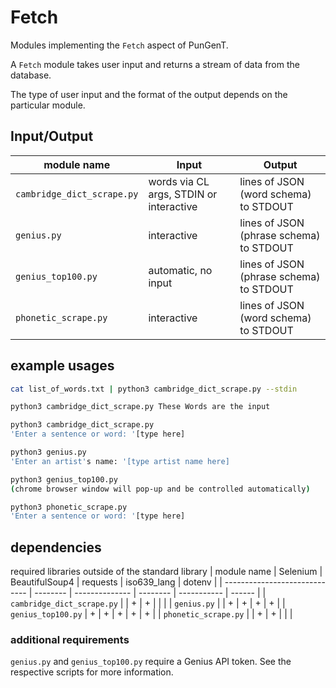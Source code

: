 # Fetch
Modules implementing the `Fetch` aspect of PunGenT.

A `Fetch` module takes user input and returns a stream of data from the database.

The type of user input and the format of the output depends on the particular module.

## Input/Output
| module name                   | Input                                   | Output                                         |
| ----------------------------- | --------------------------------------- | ---------------------------------------------- |
| `cambridge_dict_scrape.py`    | words via CL args, STDIN or interactive | lines of JSON (word schema) to STDOUT          |
| `genius.py`                   | interactive                             | lines of JSON (phrase schema) to STDOUT        |
| `genius_top100.py`            | automatic, no input                     | lines of JSON (phrase schema) to STDOUT        |
| `phonetic_scrape.py`          | interactive                             | lines of JSON (word schema) to STDOUT          |

## example usages
```sh
cat list_of_words.txt | python3 cambridge_dict_scrape.py --stdin
```

```sh
python3 cambridge_dict_scrape.py These Words are the input
```

```sh
python3 cambridge_dict_scrape.py
'Enter a sentence or word: '[type here]
```

```sh
python3 genius.py
'Enter an artist's name: '[type artist name here]
```

```sh
python3 genius_top100.py
(chrome browser window will pop-up and be controlled automatically)
```

```sh
python3 phonetic_scrape.py
'Enter a sentence or word: '[type here]
```

## dependencies
required libraries outside of the standard library
| module name                   | Selenium | BeautifulSoup4 | requests | iso639_lang | dotenv |
| ----------------------------- | -------- | -------------- | -------- | ----------- | ------ |
| `cambridge_dict_scrape.py`    |          | +              | +        |             |        |
| `genius.py`                   |          | +              | +        | +           | +      |
| `genius_top100.py`            | +        | +              | +        | +           | +      |
| `phonetic_scrape.py`          |          | +              | +        |             |        |

### additional requirements
`genius.py` and `genius_top100.py` require a Genius API token. See the respective scripts for more information.
